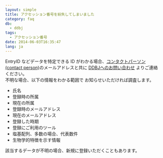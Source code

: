 ```yaml
---
layout: simple
title: アクセッション番号を紛失してしまいました
category: faq
db:
  - ddbj
tags: 
  - アクセッション番号
date: 2014-06-03T16:35:47
lang: ja
---
```




<p>EntryID などデータを特定できる ID がわかる場合、<a href="/ddbj/submission.html#contact">コンタクトパーソン (contact person)</a>のメールアドレスと共に <a href="/contact-ddbj.html#to-ddbj">DDBJへのお問い合わせ</a> よりご連絡ください。<br>不明な場合、以下の情報をわかる範囲で お知らせいただければ調査します。</p>
<ul>
  <li>氏名</li>
  <li>登録時の所属</li>
  <li>現在の所属</li>
  <li>登録時のメールアドレス</li>
  <li>現在のメールアドレス</li>
  <li>登録した時期</li>
  <li>登録にご利用のツール</li>
  <li>塩基配列、多数の場合、代表数件</li>
  <li>生物学的特徴を示す情報</li>
</ul>
<p>該当するデータが不明の場合、新規に登録いただくこともあります。</p>
